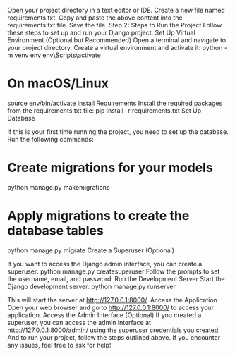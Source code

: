 
Open your project directory in a text editor or IDE.
Create a new file named requirements.txt.
Copy and paste the above content into the requirements.txt file.
Save the file.
Step 2: Steps to Run the Project
Follow these steps to set up and run your Django project:
Set Up Virtual Environment (Optional but Recommended)
Open a terminal and navigate to your project directory. Create a virtual environment and activate it:
python -m venv env
env\Scripts\activate
# On macOS/Linux
source env/bin/activate
Install Requirements
Install the required packages from the requirements.txt file:
pip install -r requirements.txt
Set Up Database

If this is your first time running the project, you need to set up the database. Run the following commands:
# Create migrations for your models
python manage.py makemigrations
# Apply migrations to create the database tables
python manage.py migrate
Create a Superuser (Optional)

If you want to access the Django admin interface, you can create a superuser:
python manage.py createsuperuser
Follow the prompts to set the username, email, and password.
Run the Development Server
Start the Django development server:
python manage.py runserver

This will start the server at http://127.0.0.1:8000/.
Access the Application
Open your web browser and go to http://127.0.0.1:8000/ to access your application.
Access the Admin Interface (Optional)
If you created a superuser, you can access the admin interface at http://127.0.0.1:8000/admin/ using the superuser credentials you created.
And to run your project, follow the steps outlined above. If you encounter any issues, feel free to ask for help!
